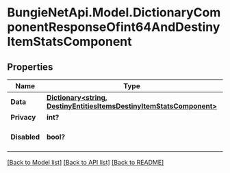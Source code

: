 # BungieNetApi.Model.DictionaryComponentResponseOfint64AndDestinyItemStatsComponent
## Properties

Name | Type | Description | Notes
------------ | ------------- | ------------- | -------------
**Data** | [**Dictionary<string, DestinyEntitiesItemsDestinyItemStatsComponent>**](DestinyEntitiesItemsDestinyItemStatsComponent.md) |  | [optional] 
**Privacy** | **int?** |  | [optional] 
**Disabled** | **bool?** | If true, this component is disabled. | [optional] 

[[Back to Model list]](../README.md#documentation-for-models) [[Back to API list]](../README.md#documentation-for-api-endpoints) [[Back to README]](../README.md)

